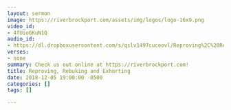 ```yaml
---
layout: sermon
image: https://riverbrockport.com/assets/img/logos/logo-16x9.png
video_id:
- 4fUioGKuN1Q
audio_id:
- https://dl.dropboxusercontent.com/s/qslv1497cuceovl/Reproving%2C%20Rebuking%20and%20Exhorting.mp3?dl=0
verses:
- none
summary: Check us out online at https://riverbrockport.com!
title: Reproving, Rebuking and Exhorting
date: 2018-12-05 19:00:00 -0500
categories: []
tags: []

---
```

